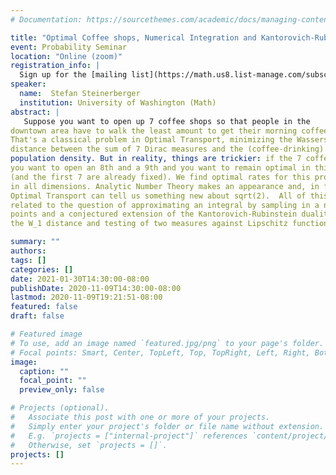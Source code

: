 ```yaml
---
# Documentation: https://sourcethemes.com/academic/docs/managing-content/

title: "Optimal Coffee shops, Numerical Integration and Kantorovich-Rubinstein duality"
event: Probability Seminar
location: "Online (zoom)"
registration_info: |
  Sign up for the [mailing list](https://math.us8.list-manage.com/subscribe/post?u=c9cc3beec9fa57d7299ac161c&id=845fe9abdc) to receive the connection details
speaker:
  name:  Stefan Steinerberger
  institution: University of Washington (Math)
abstract: |
   Suppose you want to open up 7 coffee shops so that people in the
downtown area have to walk the least amount to get their morning coffee.  
That's a classical problem in Optimal Transport, minimizing the Wasserstein 
distance between the sum of 7 Dirac measures and the (coffee-drinking) 
population density. But in reality, things are trickier: if the 7 coffee shops go well, 
you want to open an 8th and a 9th and you want to remain optimal in this respect 
(and the first 7 are already fixed). We find optimal rates for this problem in W_2 
in all dimensions. Analytic Number Theory makes an appearance and, in fact, 
Optimal Transport can tell us something new about sqrt(2).  All of this is also 
related to the question of approximating an integral by sampling in a number of 
points and a conjectured extension of the Kantorovich-Rubinstein duality regarding
the W_1 distance and testing of two measures against Lipschitz functions. 

summary: ""
authors: 
tags: []
categories: []
date: 2021-01-30T14:30:00-08:00
publishDate: 2020-11-09T14:30:00-08:00
lastmod: 2020-11-09T19:21:51-08:00
featured: false
draft: false

# Featured image
# To use, add an image named `featured.jpg/png` to your page's folder.
# Focal points: Smart, Center, TopLeft, Top, TopRight, Left, Right, BottomLeft, Bottom, BottomRight.
image:
  caption: ""
  focal_point: ""
  preview_only: false

# Projects (optional).
#   Associate this post with one or more of your projects.
#   Simply enter your project's folder or file name without extension.
#   E.g. `projects = ["internal-project"]` references `content/project/deep-learning/index.md`.
#   Otherwise, set `projects = []`.
projects: []
---
```

